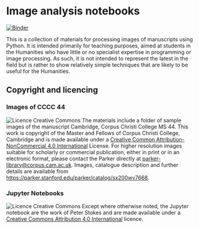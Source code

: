 # Image analysis notebooks

[![Binder](https://mybinder.org/badge_logo.svg)](https://mybinder.org/v2/gh/mittagessen/dmml_notebooks/HEAD)

This is a collection of materials for processing images of manuscripts using
Python. It is intended primarily for teaching purposes, aimed at students in
the Humanities who have little or no specialist expertise in programming or
image processing. As such, it is not intended to represent the latest in the
field but is rather to show relatively simple techniques that are likely to be
useful for the Humanities.

## Copyright and licencing

### Images of CCCC 44

![Licence Creative Commons](https://i.creativecommons.org/l/by-nc/4.0/80x15.png)
The materials include a folder of sample images of the manuscript Cambridge, Corpus Christi College MS 44. This work is copyright of the Master and Fellows of Corpus Christi College, Cambridge and is made available under a [Creative Common Attribution-NonCommercial 4.0 International](http://creativecommons.org/licenses/by-nc/4.0/) License. For higher resolution images suitable for scholarly or commercial publication, either in print or in an electronic format, please contact the Parker directly at parker-library@corpus.cam.ac.uk. Images, catalogue description and further details are available from https://parker.stanford.edu/parker/catalog/sx200wv7668.

### Jupyter Notebooks

![Licence Creative Commons](https://i.creativecommons.org/l/by/4.0/80x15.png)
Except where otherwise noted, the Jupyter notebook are the work of Peter Stokes and are made available under a [Creative Commons Attribution 4.0 International](http://creativecommons.org/licenses/by/4.0/) licence.
